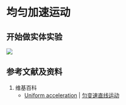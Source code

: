 # 均匀加速运动

## 开始做实体实验

![](/images/力学/运动/均匀加速运动/1a1.jpg)

## 参考文献及资料

1. 维基百科
	- [Uniform acceleration](https://en.wikipedia.org/wiki/Acceleration#Uniform_acceleration) | [匀变速直线运动](https://zh.wikipedia.org/wiki/加速度#匀变速直线运动) 

